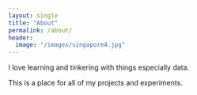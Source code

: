 ```yaml
---
layout: single
title: "About"
permalink: /about/
header:
  image: "/images/singapore4.jpg"
---
```


I love learning and tinkering with things especially data.

This is a place for all of my projects and experiments.
